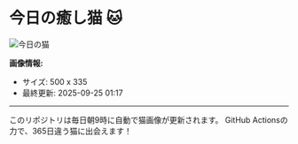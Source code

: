 # 今日の癒し猫 🐱

![今日の猫](https://cdn2.thecatapi.com/images/ef9.jpg)

**画像情報:**
- サイズ: 500 x 335
- 最終更新: 2025-09-25 01:17

---

このリポジトリは毎日朝9時に自動で猫画像が更新されます。
GitHub Actionsの力で、365日違う猫に出会えます！

